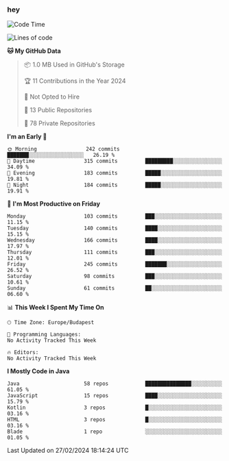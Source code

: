 ### hey

<!--START_SECTION:waka-->
![Code Time](http://img.shields.io/badge/Code%20Time-976%20hrs%2014%20mins-blue)

![Lines of code](https://img.shields.io/badge/From%20Hello%20World%20I%27ve%20Written-1.0%20million%20lines%20of%20code-blue)

**🐱 My GitHub Data** 

> 📦 1.0 MB Used in GitHub's Storage 
 > 
> 🏆 11 Contributions in the Year 2024
 > 
> 🚫 Not Opted to Hire
 > 
> 📜 13 Public Repositories 
 > 
> 🔑 78 Private Repositories 
 > 
**I'm an Early 🐤** 

```text
🌞 Morning                242 commits         ███████░░░░░░░░░░░░░░░░░░   26.19 % 
🌆 Daytime                315 commits         █████████░░░░░░░░░░░░░░░░   34.09 % 
🌃 Evening                183 commits         █████░░░░░░░░░░░░░░░░░░░░   19.81 % 
🌙 Night                  184 commits         █████░░░░░░░░░░░░░░░░░░░░   19.91 % 
```
📅 **I'm Most Productive on Friday** 

```text
Monday                   103 commits         ███░░░░░░░░░░░░░░░░░░░░░░   11.15 % 
Tuesday                  140 commits         ████░░░░░░░░░░░░░░░░░░░░░   15.15 % 
Wednesday                166 commits         ████░░░░░░░░░░░░░░░░░░░░░   17.97 % 
Thursday                 111 commits         ███░░░░░░░░░░░░░░░░░░░░░░   12.01 % 
Friday                   245 commits         ███████░░░░░░░░░░░░░░░░░░   26.52 % 
Saturday                 98 commits          ███░░░░░░░░░░░░░░░░░░░░░░   10.61 % 
Sunday                   61 commits          ██░░░░░░░░░░░░░░░░░░░░░░░   06.60 % 
```


📊 **This Week I Spent My Time On** 

```text
🕑︎ Time Zone: Europe/Budapest

💬 Programming Languages: 
No Activity Tracked This Week

🔥 Editors: 
No Activity Tracked This Week
```

**I Mostly Code in Java** 

```text
Java                     58 repos            ███████████████░░░░░░░░░░   61.05 % 
JavaScript               15 repos            ████░░░░░░░░░░░░░░░░░░░░░   15.79 % 
Kotlin                   3 repos             █░░░░░░░░░░░░░░░░░░░░░░░░   03.16 % 
HTML                     3 repos             █░░░░░░░░░░░░░░░░░░░░░░░░   03.16 % 
Blade                    1 repo              ░░░░░░░░░░░░░░░░░░░░░░░░░   01.05 % 
```




 Last Updated on 27/02/2024 18:14:24 UTC
<!--END_SECTION:waka-->
